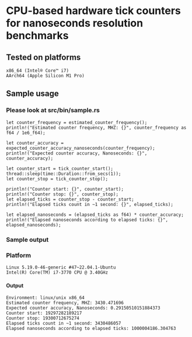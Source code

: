# CPU-based hardware tick counters for nanoseconds resolution benchmarks

## Tested on platforms

    x86_64 (Intel® Core™ i7)
    AArch64 (Apple Silicon M1 Pro)

## Sample usage

### Please look at src/bin/sample.rs

    let counter_frequency = estimated_counter_frequency();
    println!("Estimated counter frequency, MHZ: {}", counter_frequency as f64 / 1e6_f64);

    let counter_accuracy = expected_counter_accuracy_nanoseconds(counter_frequency);
    println!("Expected counter accuracy, Nanoseconds: {}", counter_accuracy);

    let counter_start = tick_counter_start();
    thread::sleep(time::Duration::from_secs(1));
    let counter_stop = tick_counter_stop();

    println!("Counter start: {}", counter_start);
    println!("Counter stop: {}", counter_stop);
    let elapsed_ticks = counter_stop - counter_start;
    println!("Elapsed ticks count in ~1 second: {}", elapsed_ticks);

    let elapsed_nanoseconds = (elapsed_ticks as f64) * counter_accuracy;
    println!("Elapsed nanoseconds according to elapsed ticks: {}", elapsed_nanoseconds);

### Sample output

### Platform

    Linux 5.19.0-46-generic #47~22.04.1-Ubuntu
    Intel(R) Core(TM) i7-3770 CPU @ 3.40GHz

#### Output

    Environment: linux/unix x86_64
    Estimated counter frequency, MHZ: 3430.471696
    Expected counter accuracy, Nanoseconds: 0.29150510151884373
    Counter start: 19297282189217
    Counter stop: 19300712675274
    Elapsed ticks count in ~1 second: 3430486057
    Elapsed nanoseconds according to elapsed ticks: 1000004186.304763
